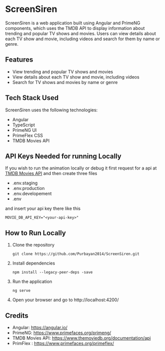 # ScreenSiren

ScreenSiren is a web application built using Angular and PrimeNG components, which uses the TMDB API to display information about trending and popular TV shows and movies. Users can view details about each TV show and movie, including videos and search for them by name or genre.

## Features

- View trending and popular TV shows and movies
- View details about each TV show and movie, including videos
- Search for TV shows and movies by name or genre

## Tech Stack Used

ScreenSiren uses the following technologies:

- Angular
- TypeScript
- PrimeNG UI 
- PrimeFlex CSS
- TMDB Movies API

## API Keys Needed for running Locally 

If you wish to run the animation locally or debug it first request for a api at [TMDB Movies API](https://www.themoviedb.org/documentation/api) and then create three files

  - .env.staging
  - .env.production
  - .env.developement
  - .env
  
and insert your api key there like this 

`MOVIE_DB_API_KEY="<your-api-key>"`


## How to Run Locally

1. Clone the repository
  
   `git clone https://github.com/Purbayan2014/ScreenSiren.git`

2. Install dependencies
  
   `npm install --legacy-peer-deps -save`

3. Run the application

    `ng serve`

4. Open your browser and go to http://localhost:4200/

## Credits

- Angular: https://angular.io/
- PrimeNG: https://www.primefaces.org/primeng/
- TMDB Movies API: https://www.themoviedb.org/documentation/api
- PrimFlex : https://www.primefaces.org/primeflex/
